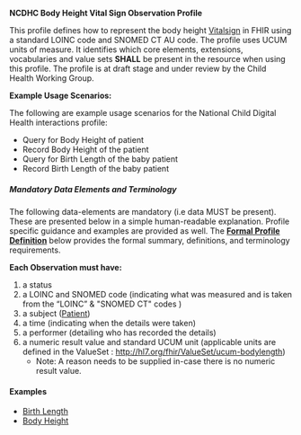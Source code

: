 **NCDHC Body Height Vital Sign Observation Profile**

This profile defines how to represent the body height [Vitalsign] in FHIR using a standard LOINC code and SNOMED CT AU code. The profile uses UCUM units of measure. It identifies which core elements, extensions, vocabularies and value sets **SHALL** be present in the resource when using this profile. 
The profile is at draft stage and under review by the Child Health Working Group. 

**Example Usage Scenarios:**

The following are example usage scenarios for the National Child Digital Health interactions
profile:

-   Query for Body Height of patient
-   Record Body Height of the patient
-   Query for Birth Length of the baby patient
-   Record Birth Length of the baby patient

##### Mandatory Data Elements and Terminology


The following data-elements are mandatory (i.e data MUST be present). These are presented below in a simple human-readable explanation. Profile specific guidance and examples are provided as well. The [**Formal Profile Definition**](#profile) below provides the formal summary, definitions, and  terminology requirements.  

**Each Observation must have:**

1.  a status  
1.  a LOINC and SNOMED code (indicating what was measured and is taken from the “LOINC” &  "SNOMED CT" codes )
1.  a subject ([Patient])
1.  a time (indicating when the details were taken)
1.	a performer (detailing who has recorded the details)
1.  a numeric result value and standard UCUM unit (applicable units are defined in the ValueSet : http://hl7.org/fhir/ValueSet/ucum-bodylength)
    -   Note: A reason needs to be supplied in-case there is no numeric result value.

#### Examples

- [Birth Length](ncdhc-observation-vitalsign-birthlength-example.html)
- [Body Height](ncdhc-observation-bodyheight-example.html)

[Vitalsign]: http://hl7.org/fhir/STU3/observation-vitalsigns.html
[extensible]: http://hl7.org/fhir/terminologies.html#extensible
[General Guidance Section]: definitions.html
[Patient]: http://build.fhir.org/ig/hl7au/au-fhir-childhealth/StructureDefinition-ncdhc-patient-baby.html